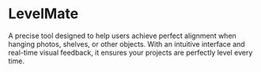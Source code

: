 # LevelMate
A precise tool designed to help users achieve perfect alignment when hanging photos, shelves, or other objects. With an intuitive interface and real-time visual feedback, it ensures your projects are perfectly level every time.

